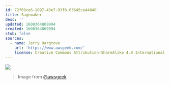 ```yaml
---
id: 72f69ce6-1097-43e7-93f6-63645ce44840
title: Sagemaker
desc: ''
updated: 1600364869994
created: 1600364869994
stub: false
sources:
  - name: Jerry Hargrove
    url: 'https://www.awsgeek.com/'
    license: Creative Commons Attribution-ShareAlike 4.0 International License
---
```

![](/assets/images/Amazon-SageMaker_en.jpg)
> Image from [@awsgeek](https://www.awsgeek.com/Amazon-SageMaker/)
